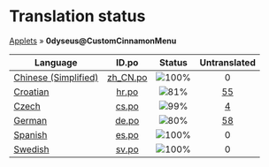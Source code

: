 # Translation status
[Applets](../../README.md) &#187; **0dyseus@CustomCinnamonMenu**

Language | ID.po | Status | Untranslated
---------|:--:|:------:|:-----------:
[Chinese (Simplified)](../../language-status/zh_CN.md) | [zh_CN.po](po/zh_CN.po) | ![100%](http://progressed.io/bar/100) | 0
[Croatian](../../language-status/hr.md) | [hr.po](po/hr.po) | ![81%](http://progressed.io/bar/81) | [55](untranslated-po/hr.md)
[Czech](../../language-status/cs.md) | [cs.po](po/cs.po) | ![99%](http://progressed.io/bar/99) | [4](untranslated-po/cs.md)
[German](../../language-status/de.md) | [de.po](po/de.po) | ![80%](http://progressed.io/bar/80) | [58](untranslated-po/de.md)
[Spanish](../../language-status/es.md) | [es.po](po/es.po) | ![100%](http://progressed.io/bar/100) | 0
[Swedish](../../language-status/sv.md) | [sv.po](po/sv.po) | ![100%](http://progressed.io/bar/100) | 0
